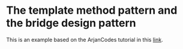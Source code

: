 # The template method pattern and the bridge design pattern

This is an example based on the ArjanCodes tutorial in this [link](https://youtu.be/t0mCrXHsLbI).